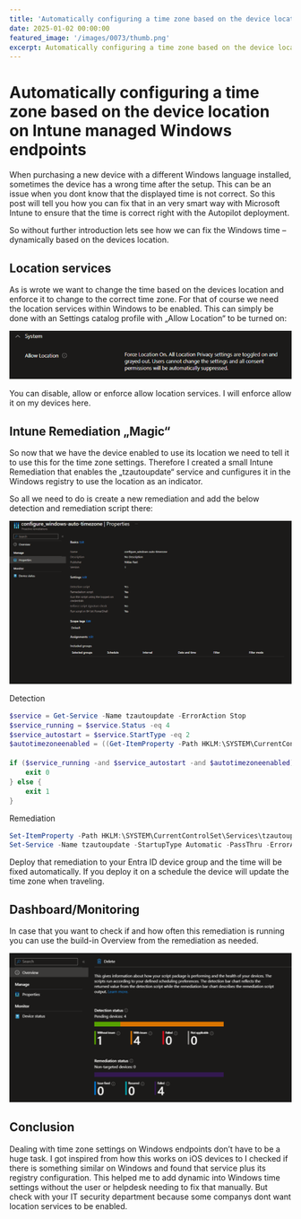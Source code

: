 ```yaml
---
title: 'Automatically configuring a time zone based on the device location on Intune managed Windows endpoints'
date: 2025-01-02 00:00:00
featured_image: '/images/0073/thumb.png'
excerpt: Automatically configuring a time zone based on the device location on Intune managed Windows endpoints
---
```


# Automatically configuring a time zone based on the device location on Intune managed Windows endpoints

When purchasing a new device with a different Windows language installed, sometimes the device has a wrong time after the setup. This can be an issue when you dont know that the displayed time is not correct. So this post will tell you how you can fix that in an very smart way with Microsoft Intune to ensure that the time is correct right with the Autopilot deployment.

So without further introduction lets see how we can fix the Windows time – dynamically based on the devices location.

## Location services
As is wrote we want to change the time based on the devices location and enforce it to change to the correct time zone. For that of course we need the location services within Windows to be enabled. This can simply be done with an Settings catalog profile with „Allow Location“ to be turned on:

![](/images/0073/1.png)

You can disable, allow or enforce allow location services. I will enforce allow it on my devices here.

## Intune Remediation „Magic“
So now that we have the device enabled to use its location we need to tell it to use this for the time zone settings. Therefore I created a small Intune Remediation that enables the „tzautoupdate“ service and cunfigures it in the Windows registry to use the location as an indicator.

So all we need to do is create a new remediation and add the below detection and remediation script there:

![](/images/0073/2.png)

Detection
```powershell
$service = Get-Service -Name tzautoupdate -ErrorAction Stop
$service_running = $service.Status -eq 4
$service_autostart = $service.StartType -eq 2
$autotimezoneenabled = ((Get-ItemProperty -Path HKLM:\SYSTEM\CurrentControlSet\Services\tzautoupdate).Start) -eq "3"

if ($service_running -and $service_autostart -and $autotimezoneenabled) {
    exit 0
} else {
    exit 1
}
```

Remediation
```powershell
Set-ItemProperty -Path HKLM:\SYSTEM\CurrentControlSet\Services\tzautoupdate -Name Start -Value "3"
Set-Service -Name tzautoupdate -StartupType Automatic -PassThru -ErrorAction Stop | Start-Service -ErrorAction Stop
```

Deploy that remediation to your Entra ID device group and the time will be fixed automatically. If you deploy it on a schedule the device will update the time zone when traveling.

## Dashboard/Monitoring
In case that you want to check if and how often this remediation is running you can use the build-in Overview from the remediation as needed.

![](/images/0073/3.png)

## Conclusion
Dealing with time zone settings on Windows endpoints don’t have to be a huge task. I got inspired from how this works on iOS devices to I checked if there is something similar on Windows and found that service plus its registry configuration. This helped me to add dynamic into Windows time settings without the user or helpdesk needing to fix that manually. But check with your IT security department because some companys dont want location services to be enabled.
